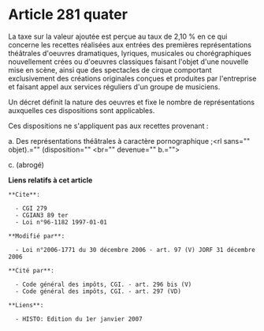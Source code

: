 # Article 281 quater

La taxe sur la valeur ajoutée est perçue au taux de 2,10 % en ce qui concerne les recettes réalisées aux entrées des
premières représentations théâtrales d'oeuvres dramatiques, lyriques, musicales ou chorégraphiques nouvellement crées ou
d'oeuvres classiques faisant l'objet d'une nouvelle mise en scène, ainsi que des spectacles de cirque comportant
exclusivement des créations originales conçues et produites par l'entreprise et faisant appel aux services réguliers d'un
groupe de musiciens.

Un décret définit la nature des oeuvres et fixe le nombre de représentations auxquelles ces dispositions sont applicables.

Ces dispositions ne s'appliquent pas aux recettes provenant :

a. Des représentations théâtrales à caractère pornographique ;<rl sans="" objet).="" (disposition="" <br="" devenue="" b.="">

c. (abrogé)

</rl>

**Liens relatifs à cet article**

	**Cite**:

	  - CGI 279
	  - CGIAN3 89 ter
	  - Loi n°96-1182 1997-01-01

	**Modifié par**:

	  - Loi n°2006-1771 du 30 décembre 2006 - art. 97 (V) JORF 31 décembre 2006

	**Cité par**:

	  - Code général des impôts, CGI. - art. 296 bis (V)
	  - Code général des impôts, CGI. - art. 297 (VD)

	**Liens**:

	  - HISTO: Edition du 1er janvier 2007
